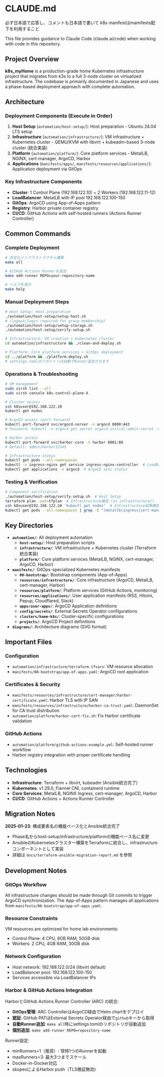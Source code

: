 # CLAUDE.md
必ず日本語で応答し、コメントも日本語で書いて
k8s manifestはmamifests配下を利用すること

This file provides guidance to Claude Code (claude.ai/code) when working with code in this repository.

## Project Overview

**k8s_myHome** is a production-grade home Kubernetes infrastructure project that migrates from k3s to a full 3-node cluster on virtualized infrastructure. The codebase is primarily documented in Japanese and uses a phase-based deployment approach with complete automation.

## Architecture

### Deployment Components (Execute in Order)
1. **Host Setup** (`automation/host-setup/`): Host preparation - Ubuntu 24.04 LTS setup
2. **Infrastructure** (`automation/infrastructure/`): VM infrastructure + Kubernetes cluster - QEMU/KVM with libvirt + kubeadm-based 3-node cluster (統合実装)
3. **Platform** (`automation/platform/`): Core platform services - MetalLB, NGINX, cert-manager, ArgoCD, Harbor
4. **Applications** (`manifests/apps/`, `manifests/resources/applications/`): Application deployment via GitOps

### Key Infrastructure Components
- **Cluster**: 1 Control Plane (192.168.122.10) + 2 Workers (192.168.122.11-12)
- **LoadBalancer**: MetalLB with IP pool 192.168.122.100-150
- **GitOps**: ArgoCD using App-of-Apps pattern
- **Registry**: Harbor private container registry
- **CI/CD**: GitHub Actions with self-hosted runners (Actions Runner Controller)

## Common Commands

### Complete Deployment
```bash
# 完全なインフラストラクチャ構築
make all

# GitHub Actions Runnerを追加
make add-runner REPO=your-repository-name

# ヘルプを表示
make help
```

### Manual Deployment Steps
```bash
# Host Setup: Host preparation
./automation/host-setup/setup-host.sh
# (logout/login required for group membership)
./automation/host-setup/setup-storage.sh  
./automation/host-setup/verify-setup.sh

# Infrastructure: VM creation + Kubernetes cluster
cd automation/infrastructure && ./clean-and-deploy.sh

# Platform: Core platform services + GitOps deployment
cd ../platform && ./platform-deploy.sh
# settings.tomlのリポジトリは自動でRunner追加されます
```

### Operations & Troubleshooting
```bash
# VM management
sudo virsh list --all
sudo virsh console k8s-control-plane-X

# Cluster access
ssh k8suser@192.168.122.10
kubectl get nodes

# ArgoCD access (port-forward)
kubectl port-forward svc/argocd-server -n argocd 8080:443
# Password: kubectl -n argocd get secret argocd-initial-admin-secret -o jsonpath="{.data.password}" | base64 -d

# Harbor access
kubectl port-forward svc/harbor-core -n harbor 8081:80
# Default: admin/Harbor12345

# Infrastructure status
kubectl get pods --all-namespaces
kubectl -n ingress-nginx get service ingress-nginx-controller  # LoadBalancer IP
kubectl get applications -n argocd  # ArgoCD sync status
```

### Testing & Verification
```bash
# Component verification
./automation/host-setup/verify-setup.sh  # Host Setup
terraform plan -out=tfplan  # Infrastructure検証 (in infrastructure/)
ssh k8suser@192.168.122.10 'kubectl get nodes'  # Infrastructure結果確認
kubectl get pods --all-namespaces | grep -E "(metallb|ingress|cert-manager|argocd)"  # Platform
```

## Key Directories

- **`automation/`**: All deployment automation
  - **`host-setup/`**: Host preparation scripts
  - **`infrastructure/`**: VM infrastructure + Kubernetes cluster (Terraform統合実装)
  - **`platform/`**: Core platform services (MetalLB, NGINX, cert-manager, ArgoCD, Harbor)
- **`manifests/`**: GitOps-specialized Kubernetes manifests
  - **`00-bootstrap/`**: Bootstrap components (App-of-Apps)
  - **`resources/infrastructure/`**: Core infrastructure (ArgoCD, MetalLB, cert-manager, Harbor)
  - **`resources/platform/`**: Platform services (GitHub Actions, monitoring)
  - **`resources/applications/`**: User application manifests (RSS, Hitomi, Pepup, Cloudflared, Slack)
  - **`apps/user-apps/`**: ArgoCD Application definitions
  - **`config/secrets/`**: External Secrets Operator configurations
  - **`clusters/home-k8s/`**: Cluster-specific configurations
  - **`projects/`**: ArgoCD Project definitions
- **`diagrams/`**: Architecture diagrams (SVG format)

## Important Files

### Configuration
- `automation/infrastructure/terraform.tfvars`: VM resource allocation
- `manifests/00-bootstrap/app-of-apps.yaml`: ArgoCD root application

### Certificates & Security
- `manifests/resources/infrastructure/cert-manager/harbor-certificate.yaml`: Harbor TLS with IP SAN
- `manifests/resources/infrastructure/harbor-ca-trust.yaml`: DaemonSet for CA trust distribution
- `automation/platform/harbor-cert-fix.sh`: Fix Harbor certificate validation

### GitHub Actions
- `automation/platform/github-actions-example.yml`: Self-hosted runner workflow
- Harbor registry integration with proper certificate handling

## Technologies

- **Infrastructure**: Terraform + libvirt, kubeadm (Ansible統合完了)
- **Kubernetes**: v1.29.0, Flannel CNI, containerd runtime
- **Core Services**: MetalLB, NGINX Ingress, cert-manager, ArgoCD, Harbor
- **CI/CD**: GitHub Actions + Actions Runner Controller

## Migration Notes

**2025-01-23**: 構成要素名の機能ベース化とAnsible統合完了
- Phase名からhost-setup/infrastructure/platformの機能ベース名に変更
- AnsibleのKubernetesクラスター構築をTerraformに統合し、infrastructureコンポーネントとして実装
- 詳細は `docs/terraform-ansible-migration-report.md` を参照

## Development Notes

### GitOps Workflow
All infrastructure changes should be made through Git commits to trigger ArgoCD synchronization. The App-of-Apps pattern manages all applications from `manifests/00-bootstrap/app-of-apps.yaml`.

### Resource Constraints  
VM resources are optimized for home lab environments:
- Control Plane: 4 CPU, 8GB RAM, 50GB disk
- Workers: 2 CPU, 4GB RAM, 30GB disk

### Network Configuration
- Host network: 192.168.122.0/24 (libvirt default)
- LoadBalancer pool: 192.168.122.100-150
- Services accessible via LoadBalancer IPs

### Harbor & GitHub Actions Integration
HarborとGitHub Actions Runner Controller (ARC) の統合:
- **GitOps管理**: ARC ControllerはArgoCD経由でHelm chartをデプロイ
- **認証**: GitHub PATはExternal Secrets Operator経由で`github`キーから取得
- **自動Runner追加**: `make all`時にsettings.tomlのリポジトリが自動追加
- **個別追加**: `make add-runner REPO=repository-name`

Runner設定:
- minRunners=1（推奨）: 常時1つのRunnerを起動
- maxRunners=3: 最大3つまでスケール
- Docker-in-Docker対応
- skopeoによるHarbor push（TLS検証無効）